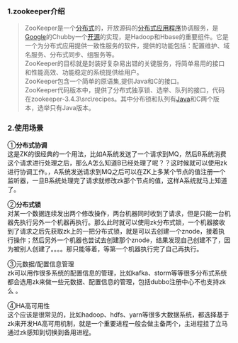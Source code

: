 ### 1.zookeeper介绍    
>ZooKeeper是一个[分布式](https://baike.baidu.com/item/%E5%88%86%E5%B8%83%E5%BC%8F/19276232)的，开放源码的[分布式应用程序](https://baike.baidu.com/item/%E5%88%86%E5%B8%83%E5%BC%8F%E5%BA%94%E7%94%A8%E7%A8%8B%E5%BA%8F/9854429)协调服务，是[Google](https://baike.baidu.com/item/Google)的Chubby一个[开源](https://baike.baidu.com/item/%E5%BC%80%E6%BA%90/246339)的实现，是Hadoop和Hbase的重要组件。它是一个为分布式应用提供一致性服务的软件，提供的功能包括：配置维护、域名服务、分布式同步、组服务等。    
>ZooKeeper的目标就是封装好复杂易出错的关键服务，将简单易用的接口和性能高效、功能稳定的系统提供给用户。    
>ZooKeeper包含一个简单的原语集,提供Java和C的接口。     
>ZooKeeper代码版本中，提供了分布式独享锁、选举、队列的接口，代码在zookeeper-3.4.3\src\recipes。其中分布锁和队列有[Java](https://baike.baidu.com/item/Java/85979)和C两个版本，选举只有Java版本。    

### 2.使用场景     

①**分布式协调**      
这是ZK的很经典的一个用法，比如A系统发送了一个请求到MQ，然后B系统消费这个请求进行处理之后，那么A怎么知道B已经处理了呢？？这时候就可以使用zk进行协调工作。，A系统发送请求到MQ之后可以在ZK上多某个节点的值注册一个监听器，一旦B系统处理完了请求就修改zk那个节点的值，这样A系统就马上知道了。     

②**分布式锁**      
对某一个数据连续发出两个修改操作，两台机器同时收到了请求，但是只能一台机器先执行另外一个机器再执行。那么此时就可以使用zk分布式锁，一个机器接收到了请求之后先获取zk上的一把分布式锁，就是可以去创建一个znode，接着执行操作；然后另外一个机器也尝试去创建那个znode，结果发现自己创建不了，因为被别人创建了。。。。那只能等着，等第一个机器执行完了自己再执行。      

③元数据/配置信息管理     
zk可以用作很多系统的配置信息的管理，比如kafka、storm等等很多分布式系统都会选用zk来做一些元数据、配置信息的管理，包括dubbo注册中心不也支持zk么 。     

④HA高可用性      
这个应该是很常见的，比如hadoop、hdfs、yarn等很多大数据系统，都选择基于zk来开发HA高可用机制，就是一个重要进程一般会做主备两个，主进程挂了立马通过zk感知到切换到备用进程。